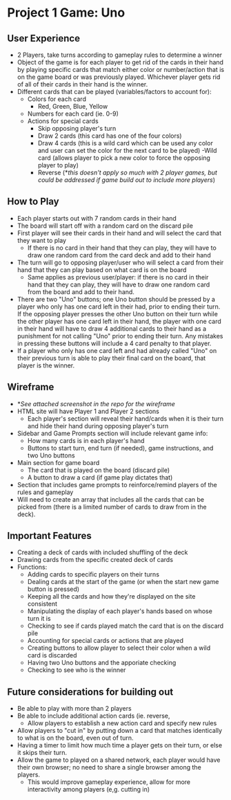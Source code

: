 # Project 1 Game: Uno

## User Experience

- 2 Players, take turns according to gameplay rules to determine a winner
- Object of the game is for each player to get rid of the cards in their hand by playing specific cards that match either color or number/action that is on the game board or was previously played. Whichever player gets rid of all of their cards in their hand is the winner.
- Different cards that can be played (variables/factors to account for):
    - Colors for each card
        - Red, Green, Blue, Yellow
    - Numbers for each card (ie. 0-9)
    - Actions for special cards
        - Skip opposing player's turn
        - Draw 2 cards (this card has one of the four colors)
        - Draw 4 cards (this is a wild card which can be used any color and user can set the color for the next card to be played)
        -Wild card (allows player to pick a new color to force the opposing player to play)
        - Reverse (**this doesn't apply so much with 2 player games, but could be addressed if game build out to include more players*)

## How to Play

- Each player starts out with 7 random cards in their hand
- The board will start off with a random card on the discard pile
- First player will see their cards in their hand and will select the card that they want to play
    - If there is no card in their hand that they can play, they will have to draw one random card from the card deck and add to their hand
- The turn will go to opposing player/user who will select a card from their hand that they can play based on what card is on the board
    - Same applies as previous user/player: if there is no card in their hand that they can play, they will have to draw one random card from the board and add to their hand.
- There are two "Uno" buttons; one Uno button should be pressed by a player who only has one card left in their had, prior to ending their turn. If the opposing player presses the other Uno button on their turn while the other player has one card left in their hand, the player with one card in their hand will have to draw 4 additional cards to their hand as a punishment for not calling "Uno" prior to ending their turn. Any mistakes in pressing these buttons will include a 4 card penalty to that player.
- If a player who only has one card left and had already called "Uno" on their previous turn is able to play their final card on the board, that player is the winner.

## Wireframe

- **See attached screenshot in the repo for the wireframe*
- HTML site will have Player 1 and Player 2 sections
    - Each player's section will reveal their hand/cards when it is their turn and hide their hand during opposing player's turn
- Sidebar and Game Prompts section will include relevant game info:
    - How many cards is in each player's hand
    - Buttons to start turn, end turn (if needed), game instructions, and two Uno buttons
- Main section for game board
    - The card that is played on the board (discard pile)
    - A button to draw a card (if game play dictates that)
- Section that includes game prompts to reinforce/remind players of the rules and gameplay
- Will need to create an array that includes all the cards that can be picked from (there is a limited number of cards to draw from in the deck).

## Important Features

- Creating a deck of cards with included shuffling of the deck
- Drawing cards from the specific created deck of cards
- Functions:
    - Adding cards to specific players on their turns
    - Dealing cards at the start of the game (or when the start new game button is pressed)
    - Keeping all the cards and how they're displayed on the site consistent
    - Manipulating the display of each player's hands based on whose turn it is
    - Checking to see if cards played match the card that is on the discard pile
    - Accounting for special cards or actions that are played
    - Creating buttons to allow player to select their color when a wild card is discarded
    - Having two Uno buttons and the apporiate checking
    - Checking to see who is the winner 

## Future considerations for building out

- Be able to play with more than 2 players
- Be able to include additional action cards (ie. reverse,
    - Allow players to establish a new action card and specify new rules
- Allow players to "cut in" by putting down a card that matches identically to what is on the board, even out of turn.
- Having a timer to limit how much time a player gets on their turn, or else it skips their turn.
- Allow the game to played on a shared network, each player would have their own browser; no need to share a single browser among the players.
    - This would improve gameplay experience, allow for more interactivity among players (e,g. cutting in)